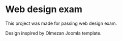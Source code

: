 # Web design exam

This project was made for passing web design exam. 

Design inspired by Olmezan Joomla template.




